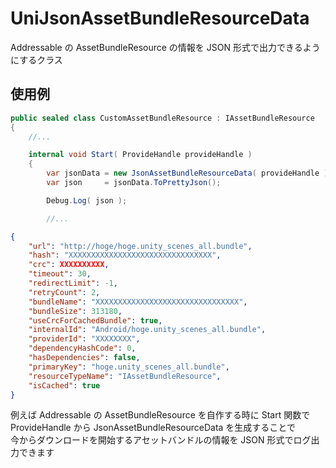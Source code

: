 # UniJsonAssetBundleResourceData

Addressable の AssetBundleResource の情報を JSON 形式で出力できるようにするクラス

## 使用例

```cs
public sealed class CustomAssetBundleResource : IAssetBundleResource
{
    //...

    internal void Start( ProvideHandle provideHandle )
    {
        var jsonData = new JsonAssetBundleResourceData( provideHandle );
        var json     = jsonData.ToPrettyJson();

        Debug.Log( json );

        //...
```

```json
{
    "url": "http://hoge/hoge.unity_scenes_all.bundle",
    "hash": "XXXXXXXXXXXXXXXXXXXXXXXXXXXXXXXX",
    "crc": XXXXXXXXXX,
    "timeout": 30,
    "redirectLimit": -1,
    "retryCount": 2,
    "bundleName": "XXXXXXXXXXXXXXXXXXXXXXXXXXXXXXXX",
    "bundleSize": 313180,
    "useCrcForCachedBundle": true,
    "internalId": "Android/hoge.unity_scenes_all.bundle",
    "providerId": "XXXXXXXX",
    "dependencyHashCode": 0,
    "hasDependencies": false,
    "primaryKey": "hoge.unity_scenes_all.bundle",
    "resourceTypeName": "IAssetBundleResource",
    "isCached": true
}
```

例えば Addressable の AssetBundleResource を自作する時に Start 関数で  
ProvideHandle から JsonAssetBundleResourceData を生成することで  
今からダウンロードを開始するアセットバンドルの情報を JSON 形式でログ出力できます  
